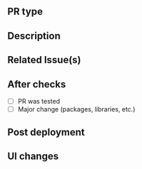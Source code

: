 ## PR type
<!-- check all applicable -->
<!--
- [ ] Refactor/Enhancement
- [ ] New Feature
- [ ] Bug Fix
- [ ] Optimization
- [ ] Documentation Update
-->

## Description
<!--
Try to describe it as precisely as possible. You can add bullet list to point to specific tasks in this PR.
-->

## Related Issue(s)
<!--
For pull requests that relate or close an issue, please include them below.
We like to follow [Github's guidance on linking issues to pull requests](https://docs.github.com/en/issues/tracking-your-work-with-issues/linking-a-pull-request-to-an-issue).

For example having the text: "closes #1234" would connect the current pull request to issue 1234.
And when we merge the pull request, Github will automatically close the issue.

- Related Issue #
- Closes #
- Resolves #
-->

## After checks
<!-- check all applicable -->
- [ ] PR was tested
- [ ] Major change (packages, libraries, etc.)

## Post deployment
<!-- [Optional] Are there any post deployment tasks we need to perform? -->
<!--
- [ ] Update database
- [ ] Update packages, libraries, etc.
- [ ] Change config
- [ ] Restart bot
- [ ] Reload cog(s) [name(s)]
-->

## UI changes
<!-- [Optional] If there are UI changes, please paste screenshot(s) -->
